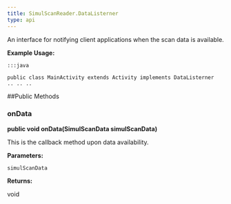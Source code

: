```yaml
---
title: SimulScanReader.DataListerner
type: api
---
```



An interface for notifying client applications when the scan data is
 available.
 
 

**Example Usage:**
	
	:::java
	
	public class MainActivity extends Activity implements DataListerner
	.. .. ..
	
	


##Public Methods

### onData

**public void onData(SimulScanData simulScanData)**

This is the callback method upon data availability.

**Parameters:**

`simulScanData`

**Returns:**

void

